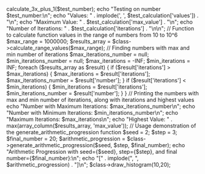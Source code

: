 <?php


require 'child_class.php';

$class = new ExtendedArithmetics();

// Function to test the program on one number and output all values, find the maximum value, and the number of iterations
$test_number = 27;
$test_calculation = $class->calculate_3x_plus_1($test_number);
echo "Testing on number $test_number:\n";
echo "Values: " . implode(', ', $test_calculation['values']) . "\n";
echo "Maximum Value: " . $test_calculation['max_value'] . "\n";
echo "Number of Iterations: " . $test_calculation['iterations'] . "\n\n";

// Function to calculate function values in the range of numbers from 10 to 10^6
$max_range = 1000000;
$results_array = $class->calculate_range_values($max_range);

// Finding numbers with max and min number of iterations
$max_iterations_number = null;
$min_iterations_number = null;
$max_iterations = -INF;
$min_iterations = INF;

foreach ($results_array as $result) {
    if ($result['iterations'] > $max_iterations) {
        $max_iterations = $result['iterations'];
        $max_iterations_number = $result['number'];
    }
    if ($result['iterations'] < $min_iterations) {
        $min_iterations = $result['iterations'];
        $min_iterations_number = $result['number'];
    }
}

// Printing the numbers with max and min number of iterations, along with iterations and highest values
echo "Number with Maximum Iterations: $max_iterations_number\n";
echo "Number with Minimum Iterations: $min_iterations_number\n";
echo "Maximum Iterations: $max_iterations\n";
echo "Highest Value: " . max(array_column($results_array, 'max_value'));

// Usage demonstration of the generate_arithmetic_progression function

$seed = 2;
$step = 3;
$final_number = 20;

$arithmetic_progression = $class->generate_arithmetic_progression($seed, $step, $final_number);

echo "Arithmetic Progression with seed={$seed}, step={$step}, and final number={$final_number}:\n";
echo "[" . implode(", ", $arithmetic_progression) . "]\n";

$class->draw_histogram(10,20);
